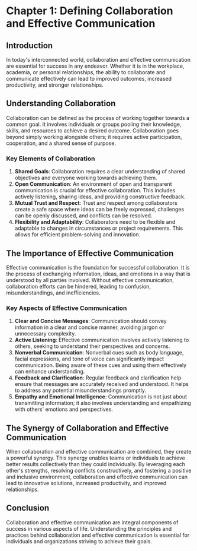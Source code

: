 Chapter 1: Defining Collaboration and Effective Communication
=============================================================

Introduction
------------

In today's interconnected world, collaboration and effective communication are essential for success in any endeavor. Whether it is in the workplace, academia, or personal relationships, the ability to collaborate and communicate effectively can lead to improved outcomes, increased productivity, and stronger relationships.

Understanding Collaboration
---------------------------

Collaboration can be defined as the process of working together towards a common goal. It involves individuals or groups pooling their knowledge, skills, and resources to achieve a desired outcome. Collaboration goes beyond simply working alongside others; it requires active participation, cooperation, and a shared sense of purpose.

### Key Elements of Collaboration

1. **Shared Goals**: Collaboration requires a clear understanding of shared objectives and everyone working towards achieving them.
2. **Open Communication**: An environment of open and transparent communication is crucial for effective collaboration. This includes actively listening, sharing ideas, and providing constructive feedback.
3. **Mutual Trust and Respect**: Trust and respect among collaborators create a safe space where ideas can be freely expressed, challenges can be openly discussed, and conflicts can be resolved.
4. **Flexibility and Adaptability**: Collaborators need to be flexible and adaptable to changes in circumstances or project requirements. This allows for efficient problem-solving and innovation.

The Importance of Effective Communication
-----------------------------------------

Effective communication is the foundation for successful collaboration. It is the process of exchanging information, ideas, and emotions in a way that is understood by all parties involved. Without effective communication, collaboration efforts can be hindered, leading to confusion, misunderstandings, and inefficiencies.

### Key Aspects of Effective Communication

1. **Clear and Concise Messages**: Communication should convey information in a clear and concise manner, avoiding jargon or unnecessary complexity.
2. **Active Listening**: Effective communication involves actively listening to others, seeking to understand their perspectives and concerns.
3. **Nonverbal Communication**: Nonverbal cues such as body language, facial expressions, and tone of voice can significantly impact communication. Being aware of these cues and using them effectively can enhance understanding.
4. **Feedback and Clarification**: Regular feedback and clarification help ensure that messages are accurately received and understood. It helps to address any potential misunderstandings promptly.
5. **Empathy and Emotional Intelligence**: Communication is not just about transmitting information; it also involves understanding and empathizing with others' emotions and perspectives.

The Synergy of Collaboration and Effective Communication
--------------------------------------------------------

When collaboration and effective communication are combined, they create a powerful synergy. This synergy enables teams or individuals to achieve better results collectively than they could individually. By leveraging each other's strengths, resolving conflicts constructively, and fostering a positive and inclusive environment, collaboration and effective communication can lead to innovative solutions, increased productivity, and improved relationships.

Conclusion
----------

Collaboration and effective communication are integral components of success in various aspects of life. Understanding the principles and practices behind collaboration and effective communication is essential for individuals and organizations striving to achieve their goals.
